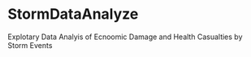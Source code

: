 # StormDataAnalyze
Explotary Data Analyis of Ecnoomic Damage and Health Casualties by Storm Events 

